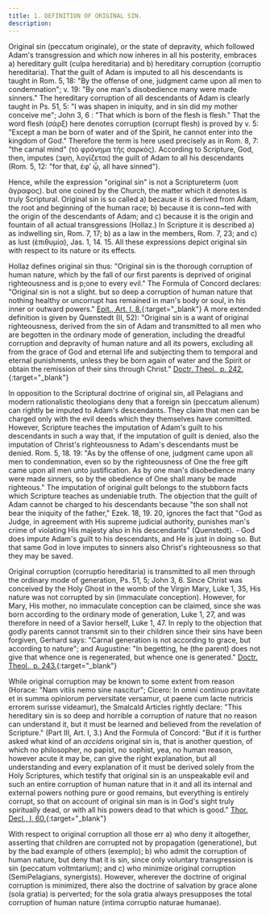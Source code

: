 ```yaml
---
title: 1. DEFINITION OF ORIGINAL SIN.
description: 
---
```


Original sin (peccatum originale), or the state of depravity, which followed Adam's transgression and which now inheres in all his posterity, embraces a) hereditary guilt (culpa hereditaria) and b) hereditary corruption (corruptio hereditaria). That the guilt of Adam is imputed to all his descendants is taught in Rom. 5, 18: "By the offense of one, judgment came upon all men to condemnation"; v. 19: "By one man's disobedience many were made sinners." The hereditary corruption of all descendants of Adam is clearly taught in Ps. 51, 5: "I was shapen in iniquity, and in sin did my mother conceive me"; John 3, 6 : "That which is born of the flesh is flesh." That the word flesh (σάρξ) here denotes corruption (corrupt flesh) is proved by v. 5: "Except a man be born of water and of the Spirit, he cannot enter into the kingdom of God." Therefore the term is here used precisely as in Rom. 8, 7: "the carnal mind" (τὸ φρόνημα τῆς σαρκὸς). According to Scripture, God, then, imputes (חָשַׁב, λογίζεται) the guilt of Adam to all his descendants (Rom. 5, 12: "for that, ἐφ’ ᾧ, all have sinned").

Hence, while the expression "original sin" is not a Scriptureterm (υοπ ἄγραφος). but one coined by the Church, the matter which it denotes is truly Scriptural. Original sin is so called a) because it is derived from Adam, the root and beginning of the human race; b) because it is conn~ted with the origin of the descendants of Adam; and c) because it is the origin and fountain of all actual transgressions (Hollaz.) In Scripture it is described a) as indwelling sin, Rom. 7, 17; b) as a law in the members, Rom. 7, 23; and c) as lust (ἐπιθυμία), Jas. 1, 14. 15. All these expressions depict original sin with respect to its nature or its effects.

Hollaz defines original sin thus: "Original sin is the thorough corruption of human nature, which by the fall of our first parents is deprived of original righteousness and is p;one to every evil." The Formula of Concord declares: "Original sin is not a slight. but so deep a corruption of human nature that nothing healthy or uncorrupt has remained in man's body or soul, in his inner or outward powers." [Epit., Art. I, 8.](https://boc.confident.faith/ep-i-0008){:target="_blank"} A more extended definition is given by Quenstedt (II, 52): "Original sin is a want of original righteousness, derived from the sin of Adam and transmitted to all men who are begotten in the ordinary mode of generation, including the dreadful corruption and depravity of human nature and all its powers, excluding all from the grace of God and eternal life and subjecting them to temporal and eternal punishments, unless they be born again of water and the Spirit or obtain the remission of their sins through Christ." [Doctr. Theol., p. 242.](https://archive.org/details/doctrinaltheolog00schmuoft/page/n249/mode/2up){:target="_blank"}

In opposition to the Scriptural doctrine of original sin, all Pelagians and modern rationalistic theologians deny that a foreign sin (peccatum alienum) can rightly be imputed to Adam's descendants. They claim that men can be charged only with the evil deeds which they themselves have committed. However, Scripture teaches the imputation of Adam's guilt to his descendants in such a way that, if the imputation of guilt is denied, also the imputation of Christ's righteousness to Adam's descendants must be denied. Rom. 5, 18. 19: "As by the offense of one, judgment came upon all men to condemnation, even so by the righteousness of One the free gift came upon all men unto justification. As by one man's disobedience many were made sinners, so by the obedience of One shall many be made righteous." The imputation of original guilt belongs to the stubborn facts which Scripture teaches as undeniable truth. The objection that the guilt of Adam cannot be charged to his descendants because "the son shall not bear the iniquity of the father," Ezek. 18, 19. 20, ignores the fact that "God as Judge, in agreement with His supreme judicial authority, punishes man's crime of violating His majesty also in his descendants" (Quenstedt). - God does impute Adam's guilt to his descendants, and He is just in doing so. But that same God in love imputes to sinners also Christ's righteousness so that they may be saved.

Original corruption (corruptio hereditaria) is transmitted to all men through the ordinary mode of generation, Ps. 51, 5; John 3, 6. Since Christ was conceived by the Holy Ghost in the womb of the Virgin Mary, Luke 1, 35, His nature was not corrupted by sin (immaculate conception). However, for Mary, His mother, no immaculate conception can be claimed, since she was born according to the ordinary mode of generation, Luke 1, 27, and was therefore in need of a Savior herself, Luke 1, 47. In reply to the objection that godly parents cannot transmit sin to their children since their sins have been forgiven, Gerhard says: "Carnal generation is not according to grace, but according to nature"; and Augustine: "In begetting, he (the parent) does not give that whence one is regenerated, but whence one is generated." [Doctr. Theol., p. 243.](https://archive.org/details/doctrinaltheolog00schmuoft/page/n249/mode/2up){:target="_blank"}

While original corruption may be known to some extent from reason (Horace: "Nam vitiis nemo sine nascitur"; Cicero: In omni continuo pravitate et in summa opiniorum perversitate versamur, ut paene cum lacte nutricis errorem surisse videamur), the Smalcald Articles rightly declare: "This hereditary sin is so deep and horrible a corruption of nature that no reason can understand it, but it must be learned and believed from the revelation of Scripture." (Part III, Art. I, 3.) And the Formula of Concord: "But if it is further asked what kind of an _accidens_ original sin is, that is another question, of which no philosopher, no papist, no sophist, yea, no human reason, however acute it may be, can give the right explanation, but all understanding and every explanation of it must be derived solely from the Holy Scriptures, which testify that original sin is an unspeakable evil and such an entire corruption of human nature that in it and all its internal and external powers nothing pure or good remains, but everything is entirely corrupt, so that on account of original sin man is in God's sight truly spiritually dead, or with all his powers dead to that which is good." [Thor. Decl., I, 60.](https://boc.confident.faith/sd-i-0060){:target="_blank"}

With respect to original corruption all those err a) who deny it altogether, asserting that children are corrupted not by propagation (generatione), but by the bad example of others (exemplo); b) who admit the corruption of human nature, but deny that it is sin, since only voluntary transgression is sin (peccatum voltmtarium); and c) who minimize original corruption (SemiPelagians, synergists). However, wherever the doctrine of original corruption is minimized, there also the doctrine of salvation by grace alone (sola gratia) is perverted; for the sola gratia always presupposes the total corruption of human nature (intima corruptio naturae humanae).